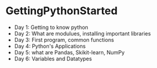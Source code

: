 # GettingPythonStarted
- Day 1: Getting to know python
- Day 2: What are modulues, installing important libraries
- Day 3: First program, common functions
- Day 4: Python's Applications
- Day 5: what are Pandas, Skikit-learn, NumPy
- Day 6: Variables and Datatypes
